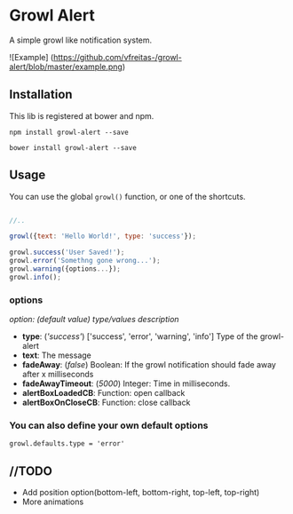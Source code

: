 # Growl Alert

A simple growl like notification system.

![Example] (https://github.com/vfreitas-/growl-alert/blob/master/example.png)

## Installation

This lib is registered at bower and npm.

`npm install growl-alert --save`

`bower install growl-alert --save`

## Usage

You can use the global `growl()` function, or one of the shortcuts.

```javascript

//..

growl({text: 'Hello World!', type: 'success'});

growl.success('User Saved!');
growl.error('Somethng gone wrong...');
growl.warning({options...});
growl.info();

```

### options

*option: (default value) type/values description*

- **type**: (*'success'*) ['success', 'error', 'warning', 'info'] Type of the growl-alert
- **text**: The message
- **fadeAway**: (*false*) Boolean: If the growl notification should fade away after x milliseconds
- **fadeAwayTimeout**: (*5000*) Integer: Time in milliseconds.
- **alertBoxLoadedCB**: Function: open callback
- **alertBoxOnCloseCB**: Function: close callback
 
### You can also define your own default options

`growl.defaults.type = 'error'`

## //TODO

- Add position option(bottom-left, bottom-right, top-left, top-right)
- More animations
